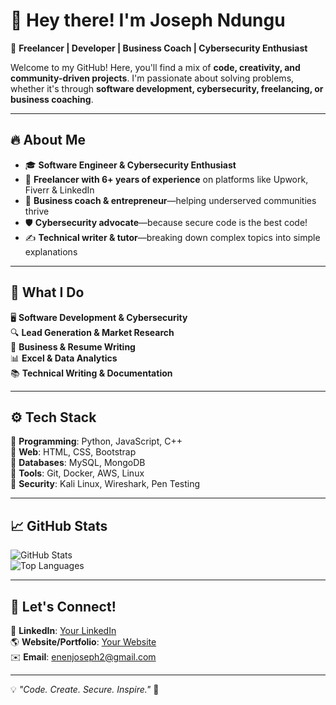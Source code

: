 # 👋 Hey there! I'm Joseph Ndungu 
🚀 **Freelancer | Developer | Business Coach | Cybersecurity Enthusiast**  

Welcome to my GitHub! Here, you'll find a mix of **code, creativity, and community-driven projects**. I'm passionate about solving problems, whether it's through **software development, cybersecurity, freelancing, or business coaching**.  

---

## 🔥 About Me  
- 🎓 **Software Engineer & Cybersecurity Enthusiast**  
- 💼 **Freelancer with 6+ years of experience** on platforms like Upwork, Fiverr & LinkedIn  
- 🎯 **Business coach & entrepreneur**—helping underserved communities thrive  
- 🛡️ **Cybersecurity advocate**—because secure code is the best code!  
- ✍️ **Technical writer & tutor**—breaking down complex topics into simple explanations  

---

## 🚀 What I Do  
🖥️ **Software Development & Cybersecurity**  
🔍 **Lead Generation & Market Research**  
📑 **Business & Resume Writing**  
📊 **Excel & Data Analytics**  
📚 **Technical Writing & Documentation**  

---

## ⚙️ Tech Stack  
🔹 **Programming**: Python, JavaScript, C++  
🔹 **Web**: HTML, CSS, Bootstrap  
🔹 **Databases**: MySQL, MongoDB  
🔹 **Tools**: Git, Docker, AWS, Linux  
🔹 **Security**: Kali Linux, Wireshark, Pen Testing  

---

## 📈 GitHub Stats  
![GitHub Stats](https://github-readme-stats.vercel.app/api?username=JoeEnen&show_icons=true&theme=radical)  
![Top Languages](https://github-readme-stats.vercel.app/api/top-langs/?username=JoeEnen&layout=compact&theme=radical)  

---

## 💬 Let's Connect!  
💼 **LinkedIn**: [Your LinkedIn](https://www.linkedin.com/in/swiftjoe254/)  
🌎 **Website/Portfolio**: [Your Website](https://yourportfolio.com)  
✉️ **Email**:  enenjoseph2@gmail.com  

---

💡 *"Code. Create. Secure. Inspire."* 🚀  
